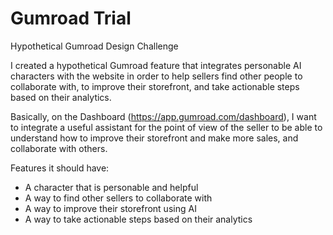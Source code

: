 # Gumroad Trial
 Hypothetical Gumroad Design Challenge

I created a hypothetical Gumroad feature that integrates personable AI characters with the website in order to help sellers find other people to collaborate with, to improve their storefront, and take actionable steps based on their analytics.

Basically, on the Dashboard (https://app.gumroad.com/dashboard), I want to integrate a useful assistant for the point of view of the seller to be able to understand how to improve their storefront and make more sales, and collaborate with others.

Features it should have:
- A character that is personable and helpful
- A way to find other sellers to collaborate with
- A way to improve their storefront using AI
- A way to take actionable steps based on their analytics